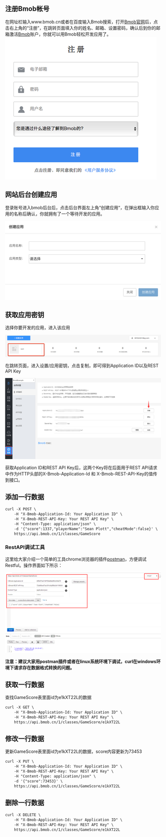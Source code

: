 ## 注册Bmob帐号
在网址栏输入www.bmob.cn或者在百度输入Bmob搜索，打开[Bmob官网](http://www.bmob.cn/ "Bmob移动后端云服务平台")后，点击右上角的“注册”，在跳转页面填入你的姓名、邮箱、设置密码，确认后到你的邮箱激活[Bmob](http://www.bmob.cn/ "Bmob移动后端云服务平台")账户，你就可以用Bmob轻松开发应用了。
![](image/rumen_zhuce.png)
## 网站后台创建应用

登录账号进入bmob后台后，点击后台界面左上角“创建应用“，在弹出框输入你应用的名称后确认，你就拥有了一个等待开发的应用。

![](image/rumen_chuangjian.png)
## 获取应用密钥

选择你要开发的应用，进入该应用

![](image/rumen_miyue_1.png)

在跳转页面，进入设置/应用密钥，点击复制，即可得到Application ID以及REST API Key

![](image/rumen_miyue_2.png)


获取Application ID和REST API Key后，这两个Key将在后面用于REST API请求中作为HTTP头部的X-Bmob-Application-Id 和
X-Bmob-REST-API-Key的值传到接口。



## 添加一行数据
```
curl -X POST \
    -H "X-Bmob-Application-Id: Your Application ID" \
    -H "X-Bmob-REST-API-Key: Your REST API Key" \
    -H "Content-Type: application/json" \
    -d '{"score":1337,"playerName":"Sean Plott","cheatMode":false}' \
    https://api.bmob.cn/1/classes/GameScore
```

### RestAPI调试工具

这里给大家介绍一个简单的工具chrome浏览器的插件[postman](https://chrome.google.com/webstore/detail/postman-rest-client/fdmmgilgnpjigdojojpjoooidkmcomcm?utm_source=chrome-ntp-icon "Postman")，方便调试Restful。操作界面如下所示：

![](image/postman.png)

**注意：建议大家用postman插件或者在linux系统环境下调试，curl在windows环境下请求存在数据格式转换的问题。**


## 获取一行数据
查找GameScore表里面id为e1kXT22L的数据
```
curl -X GET \
    -H "X-Bmob-Application-Id: Your Application ID" \
    -H "X-Bmob-REST-API-Key: Your REST API Key" \
    https://api.bmob.cn/1/classes/GameScore/e1kXT22L

```

## 修改一行数据
更新GameScore表里面id为e1kXT22L的数据，score内容更新为73453
```
curl -X PUT \
    -H "X-Bmob-Application-Id: Your Application ID" \
    -H "X-Bmob-REST-API-Key: Your REST API Key" \
    -H "Content-Type: application/json" \
    -d '{"score":73453}' \
    https://api.bmob.cn/1/classes/GameScore/e1kXT22L
```

## 删除一行数据
```
curl -X DELETE \
    -H "X-Bmob-Application-Id: Your Application ID" \
    -H "X-Bmob-REST-API-Key: Your REST API Key" \
    https://api.bmob.cn/1/classes/GameScore/e1kXT22L
```


